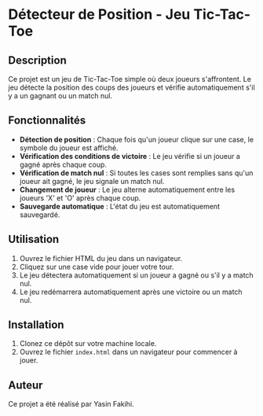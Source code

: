 # Détecteur de Position - Jeu Tic-Tac-Toe

## Description
Ce projet est un jeu de Tic-Tac-Toe simple où deux joueurs s'affrontent. Le jeu détecte la position des coups des joueurs et vérifie automatiquement s'il y a un gagnant ou un match nul.

## Fonctionnalités
- **Détection de position** : Chaque fois qu'un joueur clique sur une case, le symbole du joueur est affiché.
- **Vérification des conditions de victoire** : Le jeu vérifie si un joueur a gagné après chaque coup.
- **Vérification de match nul** : Si toutes les cases sont remplies sans qu'un joueur ait gagné, le jeu signale un match nul.
- **Changement de joueur** : Le jeu alterne automatiquement entre les joueurs 'X' et 'O' après chaque coup.
- **Sauvegarde automatique** : L'état du jeu est automatiquement sauvegardé.

## Utilisation
1. Ouvrez le fichier HTML du jeu dans un navigateur.
2. Cliquez sur une case vide pour jouer votre tour.
3. Le jeu détectera automatiquement si un joueur a gagné ou s'il y a match nul.
4. Le jeu redémarrera automatiquement après une victoire ou un match nul.

## Installation
1. Clonez ce dépôt sur votre machine locale.
2. Ouvrez le fichier `index.html` dans un navigateur pour commencer à jouer.

## Auteur
Ce projet a été réalisé par Yasin Fakihi.
